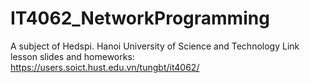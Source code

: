 # IT4062_NetworkProgramming
A subject of Hedspi. Hanoi University of Science and Technology
Link lesson slides and homeworks: https://users.soict.hust.edu.vn/tungbt/it4062/
